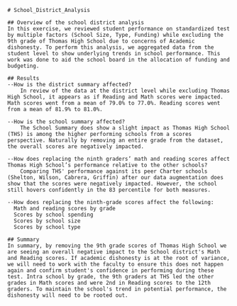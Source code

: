    # School_District_Analysis

    ## Overview of the school district analysis
    In this exercise, we reviewed student performance on standardized test by multiple factors (School Size, Type, Funding) while excluding the 9th grade of Thomas High School due to concerns of Academic dishonesty. To perform this analysis, we aggregated data from the student level to show underlying trends in school performance. This work was done to aid the school board in the allocation of funding and budgeting. 

    ## Results
    --How is the district summary affected?
        In review of the data at the district level while excluding Thomas High School, it appears as if Reading and Math scores were impacted. Math scores went from a mean of 79.0% to 77.0%. Reading scores went from a mean of 81.9% to 81.0%.  

    --How is the school summary affected?
        The School Summary does show a slight impact as Thomas High School (THS) is among the higher performing schools from a scores perspective. Naturally by removing an entire grade from the dataset, the overall scores are negatively impacted.

    --How does replacing the ninth graders’ math and reading scores affect Thomas High School’s performance relative to the other schools?
        Comparing THS' performance against its peer Charter schools (Shelton, Wilson, Cabrera, Griffin) after our data augmentation does show that the scores were negatively impacted. However, the school still hovers confidently in the 83 percentile for both measures. 

    --How does replacing the ninth-grade scores affect the following:
      Math and reading scores by grade
      Scores by school spending
      Scores by school size
      Scores by school type

    ## Summary
    In summary, by removing the 9th grade scores of Thomas High School we are seeing an overall negative impact to the School district's Math and Reading scores. If academic dishonesty is at the root of variance, we will need to work with the faculty to ensure this does not happen again and confirm student's confidence in performing during these test. Intra school by grade, the 9th graders at THS led the other grades in Math scores and were 2nd in Reading scores to the 12th graders. To maintain the school's trend in potential performance, the dishonesty will need to be rooted out. 
